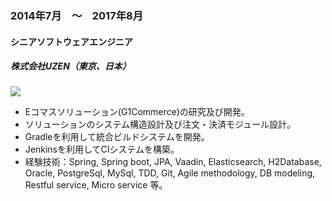 
### 2014年7月　〜　2017年8月

#### シニアソフトウェアエンジニア

##### 株式会社UZEN（東京、日本）

<a href="http://stackshare.io/allan/uzen" target="_blank"><img src="https://img.shields.io/badge/tech-stack-0690fa.svg?style=flat"></a>

- Eコマスソリューション(G1Commerce)の研究及び開発。
- ソリューションのシステム構造設計及び注文・決済モジュール設計。
- Gradleを利用して統合ビルドシステムを開発。
- Jenkinsを利用してCIシステムを構築。
- 経験技術：Spring, Spring boot, JPA, Vaadin, Elasticsearch, H2Database, Oracle, PostgreSql, MySql, TDD, Git, Agile methodology, DB modeling, Restful service, Micro service 等。
